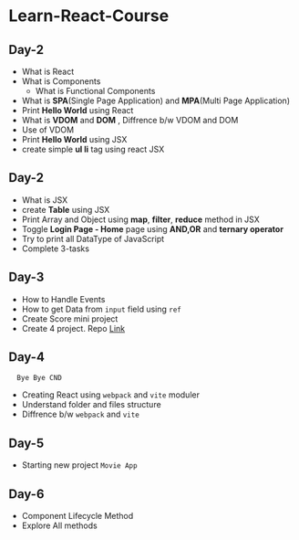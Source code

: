 # Learn-React-Course

## Day-2

- What is React
- What is Components
   - What is Functional Components
- What is __SPA__(Single Page Application) and __MPA__(Multi Page Application)
- Print __Hello World__ using React
- What is __VDOM__ and __DOM__ , Diffrence b/w VDOM and DOM
- Use of VDOM
- Print __Hello World__ using JSX
- create simple __ul li__ tag using react JSX

## Day-2

- What is JSX
- create __Table__ using JSX
- Print Array and Object using __map__, __filter__, __reduce__ method in JSX
- Toggle __Login Page - Home__ page using __AND,OR__ and __ternary operator__
- Try to print all DataType of JavaScript
- Complete 3-tasks

## Day-3

- How to Handle Events
- How to get Data from `input` field using `ref`
- Create Score mini project
- Create 4 project. Repo [Link](https://github.com/rishiirajanand/Small-Project-ReactJsCND)

## Day-4
      Bye Bye CND
- Creating React using `webpack` and `vite` moduler
- Understand folder and files structure
- Diffrence b/w `webpack` and `vite`

## Day-5

- Starting new project `Movie App`

## Day-6

- Component Lifecycle Method
- Explore All methods
